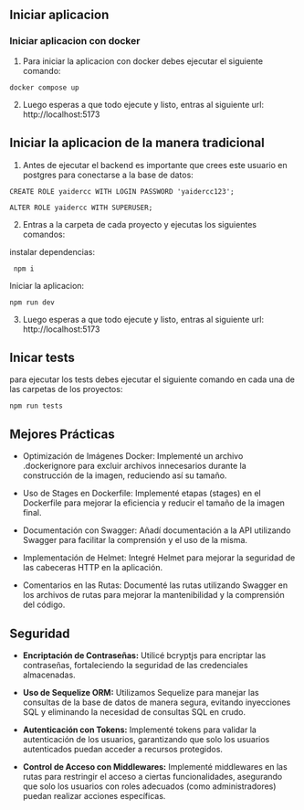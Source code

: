 ## Iniciar aplicacion

### Iniciar aplicacion con docker

1. Para iniciar la aplicacion con docker debes ejecutar el siguiente comando:

`docker compose up`

2. Luego esperas a que todo ejecute y listo, entras al siguiente url: http://localhost:5173

## Iniciar la aplicacion de la manera tradicional

1. Antes de ejecutar el backend es importante que crees este usuario en postgres para conectarse a la base de datos:

``
CREATE ROLE yaidercc WITH LOGIN PASSWORD 'yaidercc123';
``

``
ALTER ROLE yaidercc WITH SUPERUSER;
``

2. Entras a la carpeta de cada proyecto y ejecutas los siguientes comandos:

instalar dependencias:

`` npm i``

Iniciar la aplicacion:

`` npm run dev ``

3. Luego esperas a que todo ejecute y listo, entras al siguiente url: http://localhost:5173

## Inicar tests

para ejecutar los tests debes ejecutar el siguiente comando en cada una de las carpetas de los proyectos:

``npm run tests``

## Mejores Prácticas

- Optimización de Imágenes Docker: Implementé un archivo .dockerignore para excluir archivos innecesarios durante la construcción de la imagen, reduciendo así su tamaño.

- Uso de Stages en Dockerfile: Implementé etapas (stages) en el Dockerfile para mejorar la eficiencia y reducir el tamaño de la imagen final.

- Documentación con Swagger: Añadí documentación a la API utilizando Swagger para facilitar la comprensión y el uso de la misma.

- Implementación de Helmet: Integré Helmet para mejorar la seguridad de las cabeceras HTTP en la aplicación.

- Comentarios en las Rutas: Documenté las rutas utilizando Swagger en los archivos de rutas para mejorar la mantenibilidad y la comprensión del código.

## Seguridad

- **Encriptación de Contraseñas:** Utilicé bcryptjs para encriptar las contraseñas, fortaleciendo la seguridad de las credenciales almacenadas.
  
- **Uso de Sequelize ORM:** Utilizamos Sequelize para manejar las consultas de la base de datos de manera segura, evitando inyecciones SQL y eliminando la necesidad de consultas SQL en crudo.
  
- **Autenticación con Tokens:** Implementé tokens para validar la autenticación de los usuarios, garantizando que solo los usuarios autenticados puedan acceder a recursos protegidos.
  
- **Control de Acceso con Middlewares:** Implementé middlewares en las rutas para restringir el acceso a ciertas funcionalidades, asegurando que solo los usuarios con roles adecuados (como administradores) puedan realizar acciones específicas.

